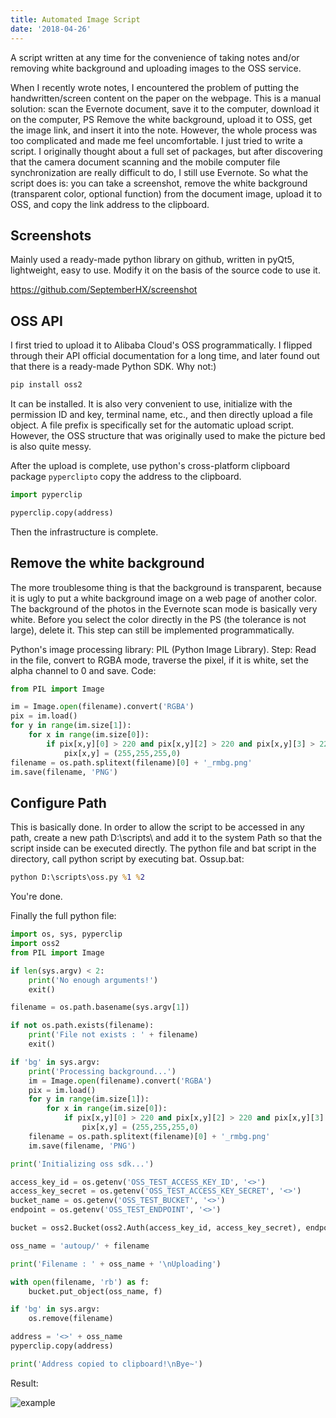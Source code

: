 ```yaml
---
title: Automated Image Script
date: '2018-04-26'
---
```


A script written at any time for the convenience of taking notes and/or removing white background and uploading images to the OSS service.

<!-- more -->

When I recently wrote notes, I encountered the problem of putting the handwritten/screen content on the paper on the webpage. This is a manual solution: scan the Evernote document, save it to the computer, download it on the computer, PS Remove the white background, upload it to OSS, get the image link, and insert it into the note. However, the whole process was too complicated and made me feel uncomfortable. I just tried to write a script. I originally thought about a full set of packages, but after discovering that the camera document scanning and the mobile computer file synchronization are really difficult to do, I still use Evernote. So what the script does is: you can take a screenshot, remove the white background (transparent color, optional function) from the document image, upload it to OSS, and copy the link address to the clipboard.

## Screenshots

Mainly used a ready-made python library on github, written in pyQt5, lightweight, easy to use. Modify it on the basis of the source code to use it.

https://github.com/SeptemberHX/screenshot

## OSS API

I first tried to upload it to Alibaba Cloud's OSS programmatically. I flipped through their API official documentation for a long time, and later found out that there is a ready-made Python SDK. Why not:)

```bash
pip install oss2
```

It can be installed. It is also very convenient to use, initialize with the permission ID and key, terminal name, etc., and then directly upload a file object. A file prefix is ​​specifically set for the automatic upload script. However, the OSS structure that was originally used to make the picture bed is also quite messy.

After the upload is complete, use python's cross-platform clipboard package `pyperclipto` copy the address to the clipboard.

```python
import pyperclip

pyperclip.copy(address)
```

Then the infrastructure is complete.

## Remove the white background

The more troublesome thing is that the background is transparent, because it is ugly to put a white background image on a web page of another color. The background of the photos in the Evernote scan mode is basically very white. Before you select the color directly in the PS (the tolerance is not large), delete it. This step can still be implemented programmatically.

Python's image processing library: PIL (Python Image Library). Step: Read in the file, convert to RGBA mode, traverse the pixel, if it is white, set the alpha channel to 0 and save. Code:

```python
from PIL import Image

im = Image.open(filename).convert('RGBA')
pix = im.load()
for y in range(im.size[1]):
    for x in range(im.size[0]):
        if pix[x,y][0] > 220 and pix[x,y][2] > 220 and pix[x,y][3] > 220:
            pix[x,y] = (255,255,255,0)
filename = os.path.splitext(filename)[0] + '_rmbg.png'
im.save(filename, 'PNG')
```

## Configure Path

This is basically done. In order to allow the script to be accessed in any path, create a new path D:\scripts\ and add it to the system Path so that the script inside can be executed directly. The python file and bat script in the directory, call python script by executing bat. Ossup.bat:

```bat
python D:\scripts\oss.py %1 %2
```

You're done.

Finally the full python file:

```python
import os, sys, pyperclip
import oss2
from PIL import Image

if len(sys.argv) < 2:
    print('No enough arguments!')
    exit()

filename = os.path.basename(sys.argv[1])

if not os.path.exists(filename):
    print('File not exists : ' + filename)
    exit()

if 'bg' in sys.argv:
    print('Processing background...')
    im = Image.open(filename).convert('RGBA')
    pix = im.load()
    for y in range(im.size[1]):
        for x in range(im.size[0]):
            if pix[x,y][0] > 220 and pix[x,y][2] > 220 and pix[x,y][3] > 220:
                pix[x,y] = (255,255,255,0)
    filename = os.path.splitext(filename)[0] + '_rmbg.png'
    im.save(filename, 'PNG')

print('Initializing oss sdk...')

access_key_id = os.getenv('OSS_TEST_ACCESS_KEY_ID', '<>')
access_key_secret = os.getenv('OSS_TEST_ACCESS_KEY_SECRET', '<>')
bucket_name = os.getenv('OSS_TEST_BUCKET', '<>')
endpoint = os.getenv('OSS_TEST_ENDPOINT', '<>')

bucket = oss2.Bucket(oss2.Auth(access_key_id, access_key_secret), endpoint, bucket_name)

oss_name = 'autoup/' + filename

print('Filename : ' + oss_name + '\nUploading')

with open(filename, 'rb') as f:
    bucket.put_object(oss_name, f)

if 'bg' in sys.argv:
    os.remove(filename)

address = '<>' + oss_name
pyperclip.copy(address)

print('Address copied to clipboard!\nBye~')
```

Result:

![example](https://sine-img-bed.oss-cn-beijing.aliyuncs.com/autoup/ossup-example.png)
